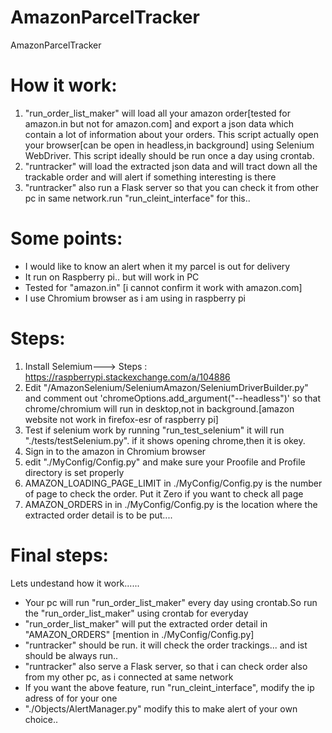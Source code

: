 # AmazonParcelTracker
AmazonParcelTracker

# How it work:
1) "run_order_list_maker" will load all your amazon order[tested for amazon.in but not for amazon.com] and export a json data which contain a lot of information about your orders. This script actually open your browser[can be open in headless,in background] using Selenium WebDriver. This script ideally should be run once a day using crontab.
2) "runtracker" will load the extracted json data and will tract down all the trackable order and will alert if something interesting is there
3) "runtracker" also run a Flask server so that you can check it from other pc in same network.run "run_cleint_interface" for this..

# Some points:

* I would like to know an alert when it my parcel is out for delivery
* It run on Raspberry pi.. but will work in PC
* Tested for "amazon.in" [i cannot confirm it work with amazon.com]
* I use Chromium browser as i am using in raspberry pi
# Steps:

1) Install Selemium---> Steps : https://raspberrypi.stackexchange.com/a/104886
2) Edit "/AmazonSelenium/SeleniumAmazon/SeleniumDriverBuilder.py" and comment out 'chromeOptions.add_argument("--headless")' so that chrome/chromium will run in desktop,not in background.[amazon website not work in firefox-esr of raspberry pi]
3) Test if selenium work by running "run_test_selenium" it will run "./tests/testSelenium.py". if it shows opening chrome,then it is okey.
4) Sign in to the amazon in Chromium browser
5) edit "./MyConfig/Config.py" and make sure your Proofile and Profile directory is set properly
6) AMAZON_LOADING_PAGE_LIMIT in ./MyConfig/Config.py is the number of page to check the order. Put it Zero if you want to check all page
7) AMAZON_ORDERS in in ./MyConfig/Config.py is the location where the extracted order detail is to be put.... 

# Final steps:
Lets undestand how it work......
* Your pc will run "run_order_list_maker" every day using crontab.So run the "run_order_list_maker" using crontab for everyday
* "run_order_list_maker" will put the extracted order detail in "AMAZON_ORDERS" [mention in ./MyConfig/Config.py]
* "runtracker" should be run. it will check the order trackings... and ist should be always run..
* "runtracker" also serve a Flask server, so that i can check order also from my other pc, as i connected at same network
* If you want the above feature, run "run_cleint_interface", modify the ip adress of for your one
* "./Objects/AlertManager.py" modify this to make alert of your own choice..





